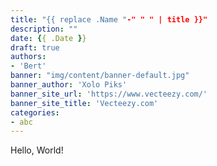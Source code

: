 ```yaml
---
title: "{{ replace .Name "-" " " | title }}"
description: ""
date: {{ .Date }}
draft: true
authors: 
- 'Bert'
banner: "img/content/banner-default.jpg"
banner_author: 'Xolo Piks'
banner_site_url: 'https://www.vecteezy.com/'
banner_site_title: 'Vecteezy.com'
categories: 
- abc
---
```


Hello, World!